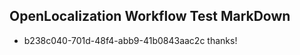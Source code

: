 ## OpenLocalization Workflow Test MarkDown
* b238c040-701d-48f4-abb9-41b0843aac2c thanks!

<!--HONumber=Aug16_HO5-->


